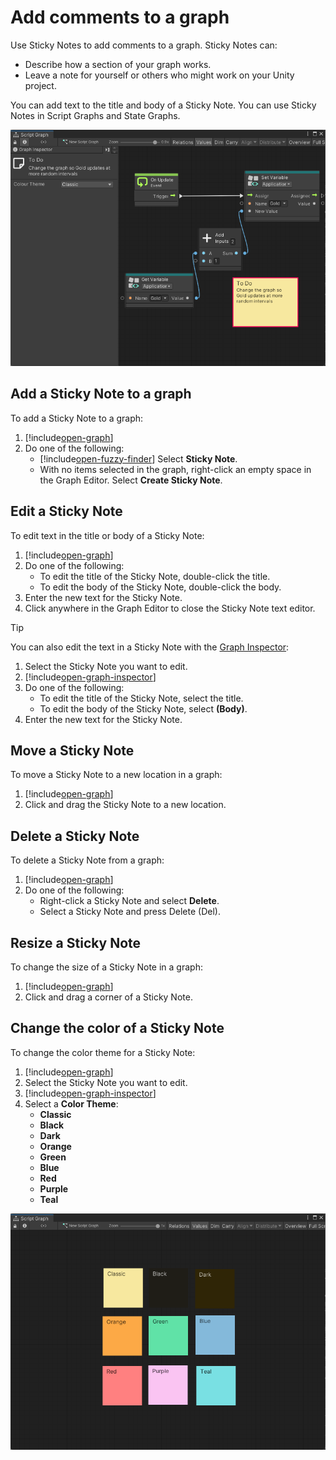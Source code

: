 # Add comments to a graph

Use Sticky Notes to add comments to a graph. Sticky Notes can: 

- Describe how a section of your graph works.
- Leave a note for yourself or others who might work on your Unity project.

You can add text to the title and body of a Sticky Note. You can use Sticky Notes in Script Graphs and State Graphs. 

![An image of the Graph window. The Graph Inspector is open. An On Update node triggers a Set Variable node, which sets the value of an Application variable named Gold. The value of Gold is set by an Add Inputs node, which takes the current value of Gold from a Get Variable node and adds 1. A Sticky Note has been added to the graph, and states that "To Do: Change the graph so Gold updates at more random intervals."](images/vs-sticky-note-example.png)

## Add a Sticky Note to a graph 

To add a Sticky Note to a graph: 

1. [!include[open-graph](./snippets/vs-open-graph.md)]
1. Do one of the following: 
    - [!include[open-fuzzy-finder](./snippets/vs-open-fuzzy-finder.md)] Select **Sticky Note**. 
    - With no items selected in the graph, right-click an empty space in the Graph Editor. Select **Create Sticky Note**. 


## Edit a Sticky Note 

To edit text in the title or body of a Sticky Note: 

1. [!include[open-graph](./snippets/vs-open-graph.md)]
1. Do one of the following: 
    - To edit the title of the Sticky Note, double-click the title. 
    - To edit the body of the Sticky Note, double-click the body. 
1. Enter the new text for the Sticky Note. 
1. Click anywhere in the Graph Editor to close the Sticky Note text editor.

> [!TIP]
> You can also edit the text in a Sticky Note with the [Graph Inspector](vs-interface-overview.md#the-graph-inspector):
> 1. Select the Sticky Note you want to edit. 
> 1. [!include[open-graph-inspector](./snippets/vs-open-graph-inspector.md)]
> 1. Do one of the following: 
>    - To edit the title of the Sticky Note, select the title. 
>    - To edit the body of the Sticky Note, select **(Body)**. 
> 1. Enter the new text for the Sticky Note. 

## Move a Sticky Note 

To move a Sticky Note to a new location in a graph: 

1. [!include[open-graph](./snippets/vs-open-graph.md)]
1. Click and drag the Sticky Note to a new location. 

## Delete a Sticky Note 

To delete a Sticky Note from a graph: 

1. [!include[open-graph](./snippets/vs-open-graph.md)]
1. Do one of the following: 
    - Right-click a Sticky Note and select **Delete**. 
    - Select a Sticky Note and press Delete (Del).


## Resize a Sticky Note 

To change the size of a Sticky Note in a graph: 

1. [!include[open-graph](./snippets/vs-open-graph.md)]
1. Click and drag a corner of a Sticky Note. 


## Change the color of a Sticky Note 

To change the color theme for a Sticky Note: 

1. [!include[open-graph](./snippets/vs-open-graph.md)]
1. Select the Sticky Note you want to edit.
1. [!include[open-graph-inspector](./snippets/vs-open-graph-inspector.md)]
1. Select a **Color Theme**: 
    - **Classic**
    - **Black**
    - **Dark**
    - **Orange**
    - **Green**
    - **Blue**
    - **Red**
    - **Purple**
    - **Teal** 


![An image of the Graph window. A graph contains nine Sticky Notes, each set to a different Color Theme with the Color Theme set as their title: Classic, Black, Dark, Orange, Green, Blue, Red, Purple, and Teal.](images/vs-sticky-note-example-color.png)